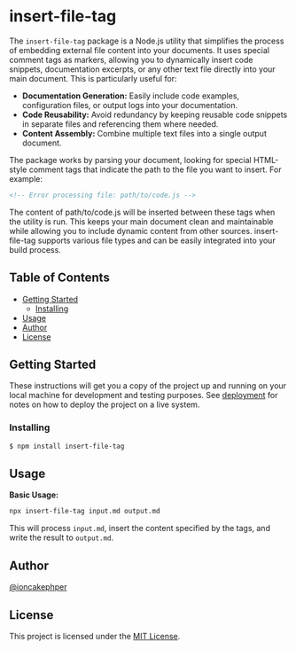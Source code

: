 # insert-file-tag

The `insert-file-tag` package is a Node.js utility that simplifies the process of embedding external file content into your documents. It uses special comment tags as markers, allowing you to dynamically insert code snippets, documentation excerpts, or any other text file directly into your main document.  This is particularly useful for:

- **Documentation Generation:** Easily include code examples, configuration files, or output logs into your documentation.
- **Code Reusability:**  Avoid redundancy by keeping reusable code snippets in separate files and referencing them where needed.
- **Content Assembly:**  Combine multiple text files into a single output document.

The package works by parsing your document, looking for special HTML-style comment tags that indicate the path to the file you want to insert. For example:

```html
<!-- Error processing file: path/to/code.js -->


```

The content of path/to/code.js will be inserted between these tags when the utility is run. This keeps your main document clean and maintainable while allowing you to include dynamic content from other sources. insert-file-tag supports various file types and can be easily integrated into your build process.

## Table of Contents <!-- omit in toc -->

- [Getting Started](#getting-started)
  - [Installing](#installing)
- [Usage](#usage)
- [Author](#author)
- [License](#license)

## Getting Started

These instructions will get you a copy of the project up and running on your local machine for development and testing purposes. See [deployment](#deployment) for notes on how to deploy the project on a live system.

### Installing

```bash
$ npm install insert-file-tag
```

## Usage

**Basic Usage:**

```bash
npx insert-file-tag input.md output.md
```

This will process `input.md`, insert the content specified by the tags, and write the result to `output.md`.

## Author

[@ioncakephper](https://github.com/ioncakephper)

## License

This project is licensed under the [MIT License](./LICENSE).
